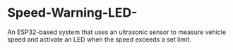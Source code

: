 # Speed-Warning-LED-
 An ESP32-based system that uses an ultrasonic sensor to measure vehicle speed and activate an LED when the speed exceeds a set limit.
